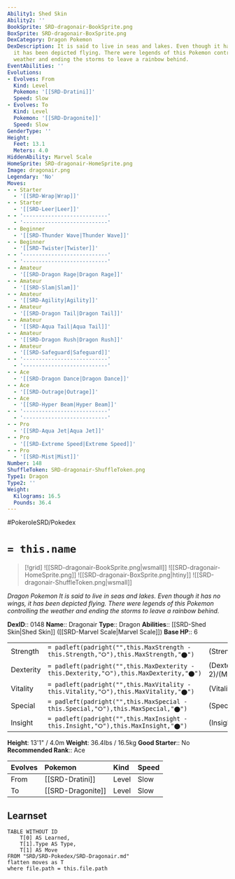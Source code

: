 ```yaml
---
Ability1: Shed Skin
Ability2: ''
BookSprite: SRD-dragonair-BookSprite.png
BoxSprite: SRD-dragonair-BoxSprite.png
DexCategory: Dragon Pokemon
DexDescription: It is said to live in seas and lakes. Even though it has no wings,
  it has been depicted flying. There were legends of this Pokemon controlling the
  weather and ending the storms to leave a rainbow behind.
EventAbilities: ''
Evolutions:
- Evolves: From
  Kind: Level
  Pokemon: '[[SRD-Dratini]]'
  Speed: Slow
- Evolves: To
  Kind: Level
  Pokemon: '[[SRD-Dragonite]]'
  Speed: Slow
GenderType: ''
Height:
  Feet: 13.1
  Meters: 4.0
HiddenAbility: Marvel Scale
HomeSprite: SRD-dragonair-HomeSprite.png
Image: dragonair.png
Legendary: 'No'
Moves:
- - Starter
  - '[[SRD-Wrap|Wrap]]'
- - Starter
  - '[[SRD-Leer|Leer]]'
- - '---------------------------'
  - '---------------------------'
- - Beginner
  - '[[SRD-Thunder Wave|Thunder Wave]]'
- - Beginner
  - '[[SRD-Twister|Twister]]'
- - '---------------------------'
  - '---------------------------'
- - Amateur
  - '[[SRD-Dragon Rage|Dragon Rage]]'
- - Amateur
  - '[[SRD-Slam|Slam]]'
- - Amateur
  - '[[SRD-Agility|Agility]]'
- - Amateur
  - '[[SRD-Dragon Tail|Dragon Tail]]'
- - Amateur
  - '[[SRD-Aqua Tail|Aqua Tail]]'
- - Amateur
  - '[[SRD-Dragon Rush|Dragon Rush]]'
- - Amateur
  - '[[SRD-Safeguard|Safeguard]]'
- - '---------------------------'
  - '---------------------------'
- - Ace
  - '[[SRD-Dragon Dance|Dragon Dance]]'
- - Ace
  - '[[SRD-Outrage|Outrage]]'
- - Ace
  - '[[SRD-Hyper Beam|Hyper Beam]]'
- - '---------------------------'
  - '---------------------------'
- - Pro
  - '[[SRD-Aqua Jet|Aqua Jet]]'
- - Pro
  - '[[SRD-Extreme Speed|Extreme Speed]]'
- - Pro
  - '[[SRD-Mist|Mist]]'
Number: 148
ShuffleToken: SRD-dragonair-ShuffleToken.png
Type1: Dragon
Type2: ''
Weight:
  Kilograms: 16.5
  Pounds: 36.4
---
```


#PokeroleSRD/Pokedex

# `= this.name`

> [!grid]
> ![[SRD-dragonair-BookSprite.png|wsmall]]
> ![[SRD-dragonair-HomeSprite.png]]
> ![[SRD-dragonair-BoxSprite.png|htiny]]
> ![[SRD-dragonair-ShuffleToken.png|wsmall]]


*Dragon Pokemon*
*It is said to live in seas and lakes. Even though it has no wings, it has been depicted flying. There were legends of this Pokemon controlling the weather and ending the storms to leave a rainbow behind.*

**DexID**:: 0148
**Name**:: Dragonair
**Type**:: Dragon
**Abilities**:: [[SRD-Shed Skin|Shed Skin]] ([[SRD-Marvel Scale|Marvel Scale]])
**Base HP**:: 6

|           |                                                                                        |                                          |
| --------- | -------------------------------------------------------------------------------------- | ---------------------------------------- |
| Strength  | `= padleft(padright("",this.MaxStrength - this.Strength,"⭘"),this.MaxStrength,"⬤")`    | (Strength::2)/(MaxStrength::5)   |
| Dexterity | `= padleft(padright("",this.MaxDexterity - this.Dexterity,"⭘"),this.MaxDexterity,"⬤")` | (Dexterity:: 2)/(MaxDexterity::5) |
| Vitality  | `= padleft(padright("",this.MaxVitality - this.Vitality,"⭘"),this.MaxVitality,"⬤")`    | (Vitality::2)/(MaxVitality::4)   |
| Special   | `= padleft(padright("",this.MaxSpecial - this.Special,"⭘"),this.MaxSpecial,"⬤")`       | (Special::2)/(MaxSpecial::5)     |
| Insight   | `= padleft(padright("",this.MaxInsight - this.Insight,"⭘"),this.MaxInsight,"⬤")`       | (Insight::2)/(MaxInsight::5)     |

**Height**: 13'1" / 4.0m
**Weight**: 36.4lbs / 16.5kg
**Good Starter**:: No
**Recommended Rank**:: Ace

| Evolves   | Pokemon           | Kind   | Speed   |
|:----------|:------------------|:-------|:--------|
| From      | [[SRD-Dratini]]   | Level  | Slow    |
| To        | [[SRD-Dragonite]] | Level  | Slow    |

## Learnset

```dataview
TABLE WITHOUT ID
    T[0] AS Learned,
    T[1].Type AS Type,
    T[1] AS Move
FROM "SRD/SRD-Pokedex/SRD-Dragonair.md"
flatten moves as T
where file.path = this.file.path
```
